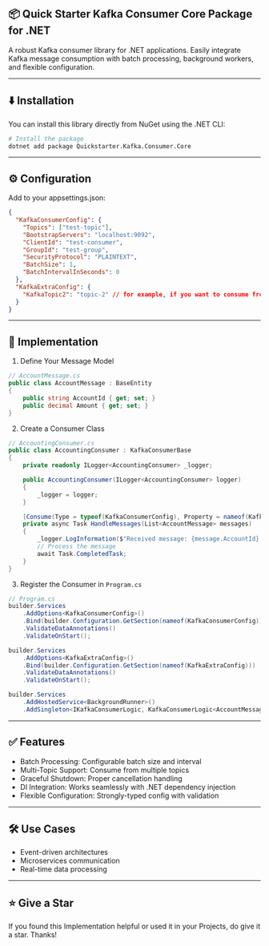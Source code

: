 ## 📦 Quick Starter Kafka Consumer Core Package for .NET

A robust Kafka consumer library for .NET applications. Easily integrate Kafka message consumption with batch processing, background workers, and flexible configuration.

--- 

## ⬇️ Installation

You can install this library directly from NuGet using the .NET CLI:

```bash
# Install the package
dotnet add package Quickstarter.Kafka.Consumer.Core
````

---

## ⚙️ Configuration

Add to your appsettings.json:
```json
{
  "KafkaConsumerConfig": {
    "Topics": ["test-topic"],
    "BootstrapServers": "localhost:9092",
    "ClientId": "test-consumer",
    "GroupId": "test-group",
    "SecurityProtocol": "PLAINTEXT",
    "BatchSize": 1,
    "BatchIntervalInSeconds": 0
  },
  "KafkaExtraConfig": {
    "KafkaTopic2": "topic-2" // for example, if you want to consume from multiple topics
  }
}
```

---

## 🚀 Implementation

1. Define Your Message Model
```csharp
// AccountMessage.cs
public class AccountMessage : BaseEntity
{
    public string AccountId { get; set; }
    public decimal Amount { get; set; }
}
```

2. Create a Consumer Class
```csharp
// AccountingConsumer.cs
public class AccountingConsumer : KafkaConsumerBase
{
    private readonly ILogger<AccountingConsumer> _logger;

    public AccountingConsumer(ILogger<AccountingConsumer> logger)
    {
        _logger = logger;
    }

    [Consume(Type = typeof(KafkaConsumerConfig), Property = nameof(KafkaConsumerConfig.TopicsAsSingleString))]
    private async Task HandleMessages(List<AccountMessage> messages)
    {
        _logger.LogInformation($"Received message: {message.AccountId} with amount {message.Amount}");
        // Process the message
        await Task.CompletedTask;
    }
}
```

3. Register the Consumer in `Program.cs`
```csharp
// Program.cs
builder.Services
    .AddOptions<KafkaConsumerConfig>()
    .Bind(builder.Configuration.GetSection(nameof(KafkaConsumerConfig)))
    .ValidateDataAnnotations()
    .ValidateOnStart();

builder.Services
    .AddOptions<KafkaExtraConfig>()
    .Bind(builder.Configuration.GetSection(nameof(KafkaExtraConfig)))
    .ValidateDataAnnotations()
    .ValidateOnStart();

builder.Services
    .AddHostedService<BackgroundRunner>()
    .AddSingleton<IKafkaConsumerLogic, KafkaConsumerLogic<AccountMessage, AccountingConsumer>>();
```

---

## ✅ Features

- Batch Processing: Configurable batch size and interval
- Multi-Topic Support: Consume from multiple topics 
- Graceful Shutdown: Proper cancellation handling 
- DI Integration: Works seamlessly with .NET dependency injection 
- Flexible Configuration: Strongly-typed config with validation

---

## 🛠️ Use Cases

- Event-driven architectures
- Microservices communication
- Real-time data processing
   
---

## ⭐ Give a Star
If you found this Implementation helpful or used it in your Projects, do give it a star. Thanks!